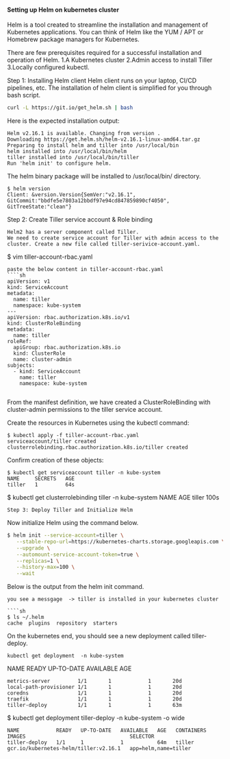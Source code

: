 #### Setting up Helm on kubernetes cluster


Helm is a tool created to streamline the installation and management of Kubernetes applications. You can think of Helm like the YUM / APT or Homebrew package managers for Kubernetes.

There are few prerequisites required for a successful installation and operation of Helm.
1.A Kubernetes cluster
2.Admin access to install Tiller
3.Locally configured kubectl.

Step 1: Installing Helm client
Helm client runs on your laptop, CI/CD pipelines, etc. The installation of helm client is simplified for you through bash script.
````sh
curl -L https://git.io/get_helm.sh | bash
```` 

Here is the expected installation output:
````
Helm v2.16.1 is available. Changing from version .
Downloading https://get.helm.sh/helm-v2.16.1-linux-amd64.tar.gz
Preparing to install helm and tiller into /usr/local/bin
helm installed into /usr/local/bin/helm
tiller installed into /usr/local/bin/tiller
Run 'helm init' to configure helm.
````
The helm binary package will be installed to /usr/local/bin/ directory.
````
$ helm version
Client: &version.Version{SemVer:"v2.16.1", GitCommit:"bbdfe5e7803a12bbdf97e94cd847859890cf4050", GitTreeState:"clean"}
````
Step 2: Create Tiller service account & Role binding
````
Helm2 has a server component called Tiller.
We need to create service account for Tiller with admin access to the cluster. Create a new file called tiller-serivice-account.yaml.
````
$ vim tiller-account-rbac.yaml
````
paste the below content in tiller-account-rbac.yaml
````sh
apiVersion: v1
kind: ServiceAccount
metadata:
  name: tiller
  namespace: kube-system
---
apiVersion: rbac.authorization.k8s.io/v1
kind: ClusterRoleBinding
metadata:
  name: tiller
roleRef:
  apiGroup: rbac.authorization.k8s.io
  kind: ClusterRole
  name: cluster-admin
subjects:
  - kind: ServiceAccount
    name: tiller
    namespace: kube-system
	
````

From the manifest definition, we have created a ClusterRoleBinding with cluster-admin permissions to the tiller service account.

Create the resources in Kubernetes using the kubectl command:
````
$ kubectl apply -f tiller-account-rbac.yaml
serviceaccount/tiller created
clusterrolebinding.rbac.authorization.k8s.io/tiller created
````
Confirm creation of these objects:
````
$ kubectl get serviceaccount tiller -n kube-system        
NAME     SECRETS   AGE
tiller   1         64s
````
$ kubectl get clusterrolebinding tiller -n kube-system
NAME     AGE
tiller   100s
````
Step 3: Deploy Tiller and Initialize Helm
````
Now initialize Helm using the command below.
````sh
$ helm init --service-account=tiller \
   --stable-repo-url=https://kubernetes-charts.storage.googleapis.com \
   --upgrade \
   --automount-service-account-token=true \
   --replicas=1 \
   --history-max=100 \
   --wait
````   
Below is the output from the helm init command.
````
you see a messgage  -> tiller is installed in your kubernetes cluster

````sh
$ ls ~/.helm 
cache  plugins  repository  starters
````
On the kubernetes end, you should see a new deployment called tiller-deploy.
````
kubectl get deployment  -n kube-system
````  
NAME                 READY   UP-TO-DATE  AVAILABLE    AGE
````
metrics-server         1/1       1            1       20d
local-path-provisioner 1/1       1            1       20d
coredns                1/1       1            1       20d
traefik                1/1       1            1       20d
tiller-deploy          1/1       1            1       63m
````
$ kubectl get deployment tiller-deploy -n kube-system -o wide
````
NAME            READY   UP-TO-DATE   AVAILABLE   AGE   CONTAINERS   IMAGES                                  SELECTOR
tiller-deploy   1/1     1            1           64m   tiller       gcr.io/kubernetes-helm/tiller:v2.16.1   app=helm,name=tiller
````
